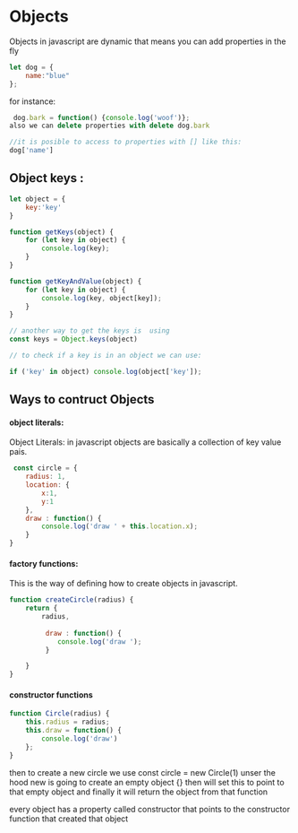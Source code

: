 # Objects

 Objects in javascript are dynamic that means you can add properties in the fly
```javascript
let dog = {
    name:"blue"
};

```

 for instance:
 ```javascript
  dog.bark = function() {console.log('woof')};
 also we can delete properties with delete dog.bark

//it is posible to access to properties with [] like this:
 dog['name']

```

## Object keys :

```javascript
let object = {
    key:'key'
}

function getKeys(object) {
    for (let key in object) {
        console.log(key);
    }
}

function getKeyAndValue(object) {
    for (let key in object) {
        console.log(key, object[key]);
    }
}

// another way to get the keys is  using 
const keys = Object.keys(object)

// to check if a key is in an object we can use:

if ('key' in object) console.log(object['key']);


 ```

 ## Ways to contruct Objects

 #### object literals:

  Object Literals: in javascript objects are basically a collection of
     key value pais.
```javascript
 const circle = {
    radius: 1,
    location: {
        x:1,
        y:1
    },
    draw : function() {
        console.log('draw ' + this.location.x);
    }
}
```

#### factory functions:

 This is the way of defining how to create objects in javascript.

```javascript
function createCircle(radius) {
    return {
        radius,
   
         draw : function() {
            console.log('draw ');
         }

    }
}
```

#### constructor functions
```javascript
function Circle(radius) {
    this.radius = radius;
    this.draw = function() {
        console.log('draw')
    };
}
```

then to create a new circle we use
 const circle = new Circle(1)
 unser the hood new is going to create an empty object {}
 then will set this to point to that empty object
 and finally it will return the object from that function


every object has a property called constructor that points to the constructor function 
that created that object
